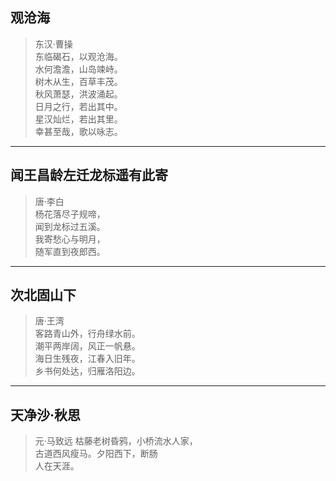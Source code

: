## 观沧海 <br>
> 东汉·曹操 <br>
东临碣石，以观沧海。 <br>
水何澹澹，山岛竦峙。 <br>
树木从生，百草丰茂。 <br>
秋风萧瑟，洪波涌起。 <br>
日月之行，若出其中。 <br>
星汉灿烂，若出其里。 <br>
幸甚至哉，歌以咏志。 <br>

---

## 闻王昌龄左迁龙标遥有此寄 <br>
> 唐·李白 <br>
杨花落尽子规啼， <br>
闻到龙标过五溪。 <br>
我寄愁心与明月， <br>
随军直到夜郎西。 <br>

---

## 次北固山下  <br>
> 唐·王湾 <br>
客路青山外，行舟绿水前。 <br>
潮平两岸阔，风正一帆悬。 <br>
海日生残夜，江春入旧年。 <br>
乡书何处达，归雁洛阳边。 <br>

---

## 天净沙·秋思
> 元·马致远
枯藤老树昏鸦，小桥流水人家， <br>
古道西风瘦马。夕阳西下，断肠 <br>
人在天涯。